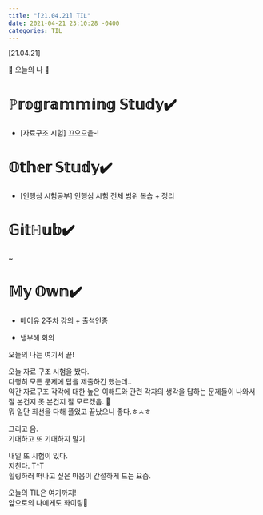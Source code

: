 ```yaml
---
title: "[21.04.21] TIL"
date: 2021-04-21 23:10:28 -0400
categories: TIL
---
```


[21.04.21]

🙌 오늘의 나 🙌

# ℙ𝕣𝕠𝕘𝕣𝕒𝕞𝕞𝕚𝕟𝕘 𝕊𝕥𝕦𝕕𝕪✔️

- [자료구조 시험] 끄으으읕-!   

# 𝕆𝕥𝕙𝕖𝕣 𝕊𝕥𝕦𝕕𝕪✔️
- [인행심 시험공부] 인행심 시험 전체 범위 복습 + 정리

# 𝔾𝕚𝕥ℍ𝕦𝕓✔️

~

# 𝕄𝕪 𝕆𝕨𝕟✔️


- 베어유 2주차 강의 + 출석인증

-  냉부해 회의



오늘의 나는 여기서 끝!   

오늘 자료 구조 시험을 봤다.    
다행히 모든 문제에 답을 제출하긴 했는데..   
약간 자료구조 각각에 대한 높은 이해도와 관련 각자의 생각을 답하는 문제들이 나와서 잘 본건지 못 본건지 잘 모르겠음. 🤔   
뭐 일단 최선을 다해 풀었고 끝났으니 좋다.ㅎㅅㅎ    

그리고 음.    
기대하고 또 기대하지 말기.      

내일 또 시험이 있다.     
지친다. T^T      
힐링하러 떠나고 싶은 마음이 간절하게 드는 요즘.


오늘의 TIL은 여기까지!    
앞으로의 나에게도 화이팅🌸

